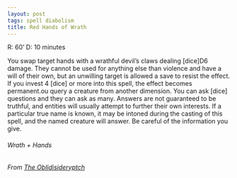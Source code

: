 ```yaml
---
layout: post
tags: spell diabolism
title: Red Hands of Wrath
---
```


R: 60’		D: 10 minutes

You swap target hands with a wrathful devil’s claws dealing [dice]D6 damage. They cannot be used for anything else than violence and have a will of their own, but an unwilling target is allowed a save to resist the effect. If you invest 4 [dice] or more into this spell, the effect becomes permanent.ou query a creature from another dimension. You can ask [dice] questions and they can ask as many. Answers are not guaranteed to be truthful, and entities will usually attempt to further their own interests. If a particular true name is known, it may be intoned during the casting of this spell, and the named creature will answer. Be careful of the information you give.

###### Wrath + Hands
###### From [The Oblidisideryptch](https://oblidisideryptch.blogspot.com/2019/03/osr-class-warlock.html)
